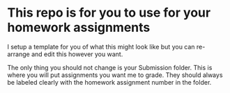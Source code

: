 # This repo is for you to use for your homework assignments
I setup a template for you of what this might look like but you can re-arrange and edit this however you want.

The only thing you should not change is your Submission  folder. This is where you  will put assignments you want me to grade. They should always be labeled clearly with the homework assignment number in the folder. 
